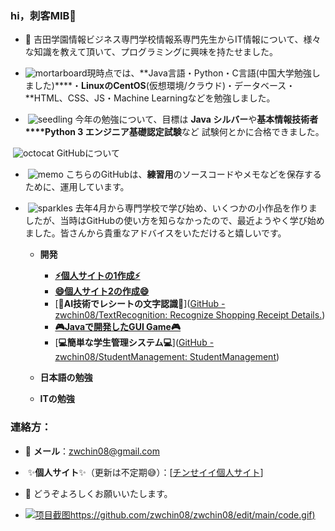 ### hi，刺客MIB👋



- 🏫 吉田学園情報ビジネス専門学校情報系専門先生からIT情報について、様々な知識を教えて頂いて、プログラミングに興味を持たせました。

- ![mortarboard](https://github.githubassets.com/images/icons/emoji/unicode/1f393.png)現時点では、**Java言語・Python・C言語(中国大学勉強しました)****・**LinuxのCentOS**(仮想環境/クラウド)・データベース・**HTML、CSS、JS・Machine Learningなどを勉強しました。

-  ![seedling](https://github.githubassets.com/images/icons/emoji/unicode/1f331.png) 今年の勉強について、目標は **Java シルバー**や**基本情報技術者****Python 3 エンジニア基礎認定試験**など 試験何とかに合格できました。

 ![octocat](https://github.githubassets.com/images/icons/emoji/octocat.png ":octocat:") GitHubについて

-  ![memo](https://github.githubassets.com/images/icons/emoji/unicode/1f4dd.png) こちらのGitHubは、**練習用**のソースコードやメモなどを保存するために、運用しています。

-  ![sparkles](https://github.githubassets.com/images/icons/emoji/unicode/2728.png) 去年4月から専門学校で学び始め、いくつかの小作品を作りましたが、当時はGitHubの使い方を知らなかったので、最近ようやく学び始めました。皆さんから貴重なアドバイスをいただけると嬉しいです。
  
  - **開発**
    
    - [**⚡個人サイトの1作成⚡**]([チン　セイイ個人サイト](https://chenzhengwei-website2.netlify.app/work))
    - [**😄個人サイト2の作成😄**](https://chenzhengwei.netlify.app)
    - [**🤖AI技術でレシートの文字認識🤖**]([GitHub - zwchin08/TextRecognition: Recognize Shopping Receipt Details.](https://github.com/zwchin08/TextRecognition))
    - [**🎮Javaで開発したGUI Game🎮**](https://chenzhengwei.netlify.app)
    - [**💻簡単な学生管理システム💻**]([GitHub - zwchin08/StudentManagement: StudentManagement](https://github.com/zwchin08/StudentManagement))
  
  - **日本語の勉強**
  
  - **ITの勉強**

### 連絡方：

- 📧 **メール**：[zwchin08@gmail.com](mailto:zwchin08@gmail.com)　　

-  ✨**個人サイト**✨（更新は不定期😅）：[[チンせイイ個人サイト](https://chenzhengwei-website2.netlify.app/work)]

- 🤝 どうぞよろしくお願いいたします。

- [![项目截图](https://github.com/zwchin08/zwchin08/edit/main/)https://github.com/zwchin08/zwchin08/edit/main/code.gif)](https://chenzhengwei.netlify.app/)

